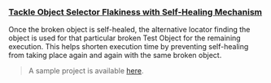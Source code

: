 ### [Tackle Object Selector Flakiness with Self-Healing Mechanism](https://docs.katalon.com/katalon-studio/docs/self-healing.html)

Once the broken object is self-healed, the alternative locator finding the object is used for that particular broken Test Object for the remaining execution. This helps shorten execution time by preventing self-healing from taking place again and again with the same broken object.

> A sample project is available [here](https://github.com/katalon-studio/self-healing-demo#self-healing-sample-project).

